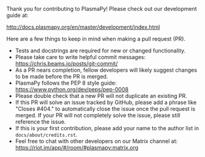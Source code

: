 Thank you for contributing to PlasmaPy!  Please check out our development guide at:

http://docs.plasmapy.org/en/master/development/index.html

Here are a few things to keep in mind when making a pull request (PR).

* Tests and docstrings are required for new or changed functionality.
* Please take care to write helpful commit messages: https://chris.beams.io/posts/git-commit/
* As a PR nears completion, fellow developers will likely suggest changes
  to be made before the PR is merged.
* PlasmaPy follows the PEP 8 style guide: https://www.python.org/dev/peps/pep-0008
* Please double check that a new PR will not duplicate an existing PR.
* If this PR will solve an issue tracked by GitHub, please add a phrase like
  "Closes #404." to automatically close the issue once the pull request is
  merged.  If your PR will not completely solve the issue, please still
  reference the issue.
* If this is your first contribution, please add your name to the author
  list in `docs/about/credits.rst`.
* Feel free to chat with other developers on our Matrix channel at:
  https://riot.im/app/#/room/#plasmapy:matrix.org

